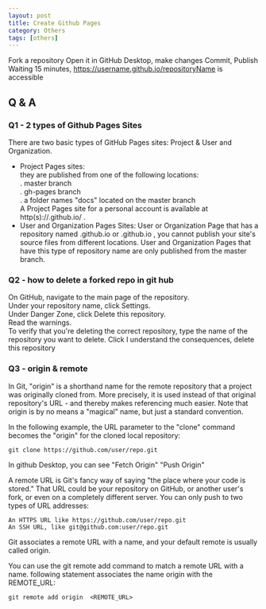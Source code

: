 ```yaml
---
layout: post
title: Create Github Pages
category: Others 
tags: [others]
---
```


Fork a repository
Open it in GitHub Desktop, make changes
Commit, 
Publish 
Waiting 15 minutes,  https://username.github.io/repositoryName is accessible 

 
## Q & A   
 
### Q1 - 2 types of Github Pages Sites
There are two basic types of GitHub Pages sites: Project & User and Organization.   
- Project Pages sites:   
  they are published from one of the following locations:   
  . master branch   
  . gh-pages branch   
  . a folder names "docs" located on the master branch   
  A Project Pages site for a personal account is available at http(s)://<username>.github.io/<projectname> .   
- User and Organization Pages Sites: 
User or Organization Page that has a repository named <username>.github.io or <orgname>.github.io , you cannot publish your site's source files from different locations. User and Organization Pages that have this type of repository name are only published from the master branch.

  
### Q2 - how to delete a forked repo in git hub   
On GitHub, navigate to the main page of the repository.  
Under your repository name, click  Settings.  
Under Danger Zone, click Delete this repository.  
Read the warnings.  
To verify that you're deleting the correct repository, type the name of the repository you want to delete.
Click I understand the consequences, delete this repository   

### Q3 - origin & remote 
In Git, "origin" is a shorthand name for the remote repository that a project was originally cloned from.
More precisely, it is used instead of that original repository's URL - and thereby makes referencing much easier.
Note that origin is by no means a "magical" name, but just a standard convention.  
  
In the following example, the URL parameter to the "clone" command becomes the "origin" for the cloned local repository:  
```
git clone https://github.com/user/repo.git
```
In github Desktop, you can see "Fetch Origin" "Push Origin"     

A remote URL is Git's fancy way of saying "the place where your code is stored."
That URL could be your repository on GitHub, or another user's fork, or even on a completely different server.
You can only push to two types of URL addresses:
```
An HTTPS URL like https://github.com/user/repo.git
An SSH URL, like git@github.com:user/repo.git
```
Git associates a remote URL with a name, and your default remote is usually called origin.  

You can use the git remote add command to match a remote URL with a name. following statement associates the name origin with the REMOTE_URL:  
```
git remote add origin  <REMOTE_URL> 
```

